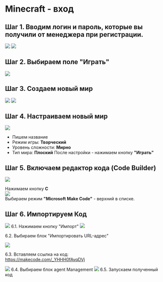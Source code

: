 # Minecraft - вход
## Шаг 1. Вводим логин и пароль, которые вы получили от менеджера при регистрации.
<img src = "img/in.jpg">
<img src = "img/in1.jpg">

## Шаг 2. Выбираем поле "Играть"

<img src = "img/step1.jpg">

## Шаг 3. Создаем новый мир

<img src = "img/step2.jpg">  
<img src = "img/step3.jpg">

## Шаг 4. Настраиваем новый мир

<img src = "img/step4.jpg">

* Пишем название  
* Режим игры: **Творческий**
* Уровень сложности: **Мирно**
* Тип мира: **Плоский**
После настройки - нажимаем кнопку **"Играть"**

## Шаг 5. Включаем редактор кода (Code Builder)  

<img src = "img/step6.jpg">  

Нажимаем кнопку **C**  
<img src = "img/step61.jpg">  
Выбираем режим **"Microsoft Make Code"** - верхний в списке.  

## Шаг 6. Импортируем Код  
<img src = "img/step7.jpg">  
6.1. Нажимаем кнопку "Импорт"  

<img src = "img/step8.jpg">  

6.2. Выбираем блок "Импортировать URL-адрес"   

<img src = "img/step9.jpg">  

6.3. Вставляем ссылка на код:  
https://makecode.com/_YHHH0fAvqDVj


<img src = "img/AgentStart.jpg">  
6.4. Выбираем блок agent Management

<img src = "img/step11.jpg">  
6.5. Запускаем полученный код

